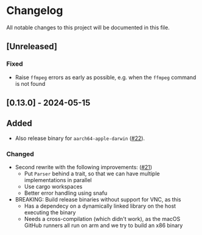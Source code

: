 # Changelog

All notable changes to this project will be documented in this file.

## [Unreleased]

### Fixed

- Raise `ffmpeg` errors as early as possible, e.g. when the `ffmpeg` command is not found

## [0.13.0] - 2024-05-15

## Added

- Also release binary for `aarch64-apple-darwin` ([#22]).

### Changed

- Second rewrite with the following improvements: ([#21])
  * Put `Parser` behind a trait, so that we can have multiple implementations in parallel
  * Use cargo workspaces
  * Better error handling using snafu
- BREAKING: Build release binaries without support for VNC, as this
  * Has a dependecy on a dynamically linked library on the host executing the binary
  * Needs a cross-compilation (which didn't work), as the macOS GitHub runners all run on arm and we try to build an x86 binary

[#21]: https://github.com/sbernauer/breakwater/pull/21
[#22]: https://github.com/sbernauer/breakwater/pull/22
